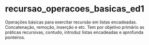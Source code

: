 # recursao_operacoes_basicas_ed1

Operações básicas para exercitar recursão em listas encadeadas. Concatenação, remoção, inserção e etc.
Tem por objetivo primário as práticas recursivas, contudo, introduz listas encadeadas e aprofunda ponteiros.

